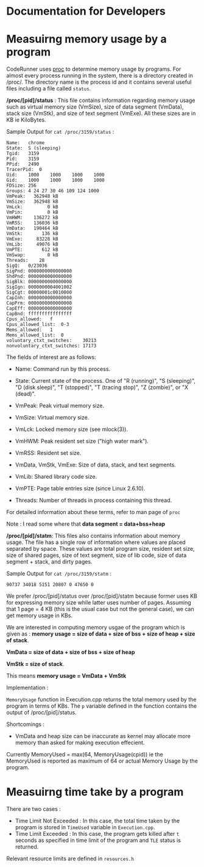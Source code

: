 Documentation for Developers
====================================


Measuirng memory usage by a program
===

CodeRunner uses [proc](http://serverfault.com/questions/301980/in-unix-linux-what-is-the-proc-directory-for-why-does-it-exists) to determine memory usage by programs. For almost every process running in the system, there is a directory created in /proc/. The directory name is the process id and it contains several useful files including a file called `status`.

**/proc/[pid]/status** : This file contains information regarding memory usage such as virtual memory size (VmSize), size of data segment (VmData), stack size (VmStk), and size of text segment (VmExe). All these sizes are in KB ie KiloBytes.

Sample Output for `cat /proc/3159/status` :


    Name:   chrome
    State:  S (sleeping)
    Tgid:   3159    
    Pid:    3159
    PPid:   2490
    TracerPid:  0
    Uid:    1000    1000    1000    1000
    Gid:    1000    1000    1000    1000
    FDSize: 256
    Groups: 4 24 27 30 46 109 124 1000 
    VmPeak:   362948 kB
    VmSize:   362948 kB
    VmLck:         0 kB
    VmPin:         0 kB
    VmHWM:    136272 kB
    VmRSS:    136036 kB
    VmData:   190464 kB
    VmStk:       136 kB
    VmExe:     83228 kB
    VmLib:     49076 kB
    VmPTE:       612 kB
    VmSwap:        0 kB
    Threads:    28
    SigQ:   0/23036
    SigPnd: 0000000000000000
    ShdPnd: 0000000000000000
    SigBlk: 0000000000000000
    SigIgn: 0000000004001002
    SigCgt: 00000001c0010000
    CapInh: 0000000000000000
    CapPrm: 0000000000000000
    CapEff: 0000000000000000
    CapBnd: ffffffffffffffff
    Cpus_allowed:   f
    Cpus_allowed_list:  0-3
    Mems_allowed:   1
    Mems_allowed_list:  0
    voluntary_ctxt_switches:    30213
    nonvoluntary_ctxt_switches: 17173


The fields of interest are as follows:

* Name: Command run by this process.

* State: Current state of the process.  One of "R (running)", "S
  (sleeping)", "D (disk  sleep)",  "T  (stopped)",  "T  (tracing
  stop)", "Z (zombie)", or "X (dead)".

* VmPeak: Peak virtual memory size.

* VmSize: Virtual memory size.

* VmLck: Locked memory size (see mlock(3)).

* VmHWM: Peak resident set size ("high water mark").

* VmRSS: Resident set size.

* VmData, VmStk, VmExe: Size of data, stack, and text segments.

* VmLib: Shared library code size.

* VmPTE: Page table entries size (since Linux 2.6.10).

* Threads: Number of threads in process containing this thread.

For detailed information about these terms, refer to man page of `proc`

Note : I read some where that **data segment = data+bss+heap**

**/proc/[pid]/statm**: This files also contains information about memory usage. The file has a single row of information where values are placed separated by space. These values are total program size, resident set size, size of shared pages, size of text segment, size of lib code, size of data segment + stack, and  dirty pages.

Sample Output for `cat /proc/3159/statm` :


    90737 34018 5151 20807 0 47650 0


We prefer /proc/[pid]/status over /proc/[pid]/statm because former uses KB for expressing memory size while latter uses number of pages. Assuming that 1 page = 4 KB (this is the usual case but not the general case), we can get memory usage in KBs.

We are interested in computing memory usgae of the program which is given as : **memory usage =  size of data + size of bss + size of heap + size of stack**.

**VmData = size of data + size of bss + size of heap** 

**VmStk = size of stack**.

This means **memory usage = VmData + VmStk**


Implementation :

`MemoryUsage` function in Execution.cpp returns the total memory used by the program in terms of KBs. The `p` variable defined in the function contains the output of /proc/[pid]/status.

Shortcomings : 

*   VmData and heap size can be inaccurate as kernel may allocate more memory than asked for making execution effecient.

Currently MemoryUsed = max(64, MemoryUsage(cpid)) ie the MemoryUsed is reported as maximum of 64 or actual Memory Usage by the program.



Measuirng time take by a program
===
There are two cases : 

*   Time Limit Not Exceeded : In this case, the total time taken by the program is stored in `TimeUsed` variable in `Execution.cpp`.
*   Time Limit Exceeded : In this case, the program gets killed after `t` seconds as specified in time limit of the program and `TLE` status is returned.

Relevant resource limits are defined in `resources.h`